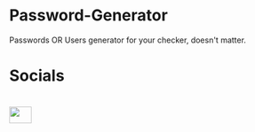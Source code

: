 # Password-Generator
Passwords OR Users generator for your checker, doesn't matter.



<h1>Socials<h1>
 <a href="https://www.instagram.com/thrudespair/">
   <img style="height: 30px; width:40px;" src="https://raw.githubusercontent.com/rahuldkjain/github-profile-readme-generator/master/src/images/icons/Social/instagram.svg"> </img>
  </a>
